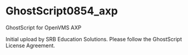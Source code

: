 GhostScript0854_axp
===================

GhostScript for OpenVMS AXP

Initial upload by SRB Education Solutions. Please follow the GhostScript License Agreement.
